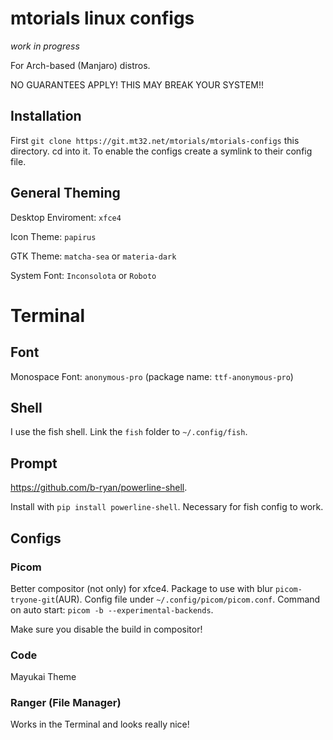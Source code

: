 # mtorials linux configs

*work in progress*

For Arch-based (Manjaro) distros.

NO GUARANTEES APPLY! THIS MAY BREAK YOUR SYSTEM!!

## Installation

First `git clone https://git.mt32.net/mtorials/mtorials-configs` this directory.
cd into it.
To enable the configs create a symlink to their config file.

## General Theming

Desktop Enviroment: `xfce4`

Icon Theme: `papirus`

GTK Theme: `matcha-sea` or `materia-dark`

System Font: `Inconsolota` or `Roboto`

# Terminal

## Font

Monospace Font: `anonymous-pro` (package name: `ttf-anonymous-pro`)

## Shell

I use the fish shell. Link the `fish` folder to `~/.config/fish`.

## Prompt

https://github.com/b-ryan/powerline-shell.

Install with `pip install powerline-shell`. Necessary for fish config to work.

## Configs

### Picom

Better compositor (not only) for xfce4. Package to use with blur `picom-tryone-git`(AUR). Config file under `~/.config/picom/picom.conf`.
Command on auto start: `picom -b --experimental-backends`.

Make sure you disable the build in compositor!

### Code

Mayukai Theme

### Ranger (File Manager)

Works in the Terminal and looks really nice!


